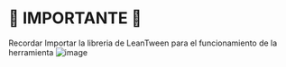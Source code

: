 # 🚧 IMPORTANTE 🚧
Recordar Importar la libreria de LeanTween para el funcionamiento de la herramienta
![image](https://github.com/SebastianJDev/UI_ANIMATIONS/assets/104598507/a5b2c4d5-63ff-4f0f-ac86-954e15efce8d)


